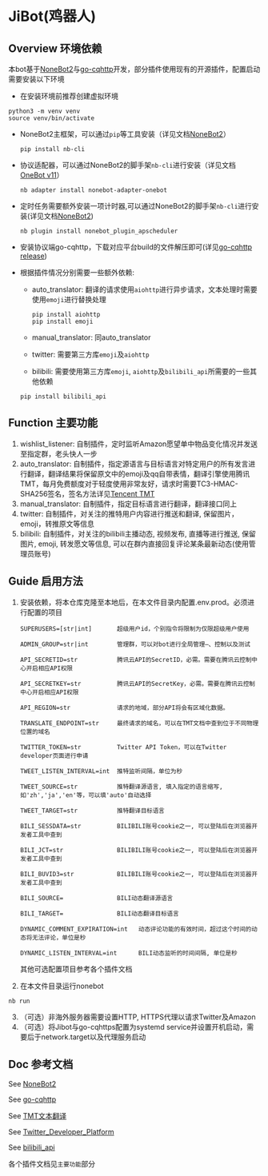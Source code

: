 # JiBot(鸡器人)

## Overview  环境依赖
本bot基于[NoneBot2](https://github.com/nonebot/nonebot2)与[go-cqhttp](https://github.com/Mrs4s/go-cqhttp)开发，部分插件使用现有的开源插件，配置启动需要安装以下环境
   * 在安装环境前推荐创建虚拟环境
   ```
   python3 -m venv venv
   source venv/bin/activate
   ```
   
   * NoneBot2主框架，可以通过`pip`等工具安装（详见文档[NoneBot2](https://v2.nonebot.dev/docs/start/installation)）
      ```
      pip install nb-cli
      ```
   * 协议适配器，可以通过NoneBot2的脚手架`nb-cli`进行安装（详见文档[OneBot v11](https://adapter-onebot.netlify.app/docs/guide/installation)）
      ```
      nb adapter install nonebot-adapter-onebot
      ```
   * 定时任务需要额外安装一项计时器,可以通过NoneBot2的脚手架`nb-cli`进行安装(详见文档[NoneBot2](https://v2.nonebot.dev/docs/advanced/scheduler))
      ```
      nb plugin install nonebot_plugin_apscheduler
      ```
   * 安装协议端go-cqhttp，下载对应平台build的文件解压即可(详见[go-cqhttp release](https://github.com/Mrs4s/go-cqhttp/releases))
   
   * 根据插件情况分别需要一些额外依赖: 

      * auto_translator: 翻译的请求使用`aiohttp`进行异步请求，文本处理时需要使用`emoji`进行替换处理
         ```
         pip install aiohttp
         pip install emoji
         ```
      * manual_translator: 同auto_translator

      * twitter: 需要第三方库`emoji`及`aiohttp`

      * bilibili: 需要使用第三方库`emoji`, `aiohttp`及`bilibili_api`所需要的一些其他依赖
      ```
      pip install bilibili_api
      ```

## Function  主要功能
1. wishlist_listener: 自制插件，定时监听Amazon愿望单中物品变化情况并发送至指定群，老头快人一步
2. auto_translator: 自制插件，指定源语言与目标语言对特定用户的所有发言进行翻译，翻译结果将保留原文中的emoji及qq自带表情，翻译引擎使用腾讯TMT，每月免费额度对于轻度使用非常友好，请求时需要TC3-HMAC-SHA256签名，签名方法详见[Tencent TMT](https://cloud.tencent.com/document/product/551/30636)
3. manual_translator: 自制插件，指定目标语言进行翻译，翻译接口同上
4. twitter: 自制插件，对关注的推特用户内容进行推送和翻译, 保留图片，emoji，转推原文等信息
5. bilibili: 自制插件，对关注的bilibili主播动态, 视频发布, 直播等进行推送, 保留图片, emoji, 转发愿文等信息, 可以在群内直接回复评论某条最新动态(使用管理员账号)
## Guide  启用方法
1. 安装依赖，将本仓库克隆至本地后，在本文件目录内配置.env.prod。必须进行配置的项目
   ```
   SUPERUSERS=[str|int]       超级用户id，个别指令将限制为仅限超级用户使用

   ADMIN_GROUP=str|int        管理群，可以对bot进行全局管理—、控制以及测试

   API_SECRETID=str           腾讯云API的SecretID，必需。需要在腾讯云控制中心开启相应API权限

   API_SECRETKEY=str          腾讯云API的SecretKey，必需。需要在腾讯云控制中心开启相应API权限

   API_REGION=str             请求的地域，部分API将会有区域化数据。

   TRANSLATE_ENDPOINT=str     最终请求的域名，可以在TMT文档中查到位于不同物理位置的域名

   TWITTER_TOKEN=str          Twitter API Token，可以在Twitter developer页面进行申请

   TWEET_LISTEN_INTERVAL=int  推特监听间隔，单位为秒

   TWEET_SOURCE=str           推特翻译源语言, 填入指定的语言缩写, 如'zh','ja','en'等，可以填'auto'自动选择
   
   TWEET_TARGET=str           推特翻译目标语言

   BILI_SESSDATA=str          BILIBILI账号cookie之一, 可以登陆后在浏览器开发者工具中查到
   
   BILI_JCT=str               BILIBILI账号cookie之一, 可以登陆后在浏览器开发者工具中查到
   
   BILI_BUVID3=str            BILIBILI账号cookie之一, 可以登陆后在浏览器开发者工具中查到
   
   BILI_SOURCE=               BILI动态翻译源语言
   
   BILI_TARGET=               BILI动态翻译目标语言
   
   DYNAMIC_COMMENT_EXPIRATION=int   动态评论功能的有效时间，超过这个时间的动态将无法评论，单位是秒
   
   DYNAMIC_LISTEN_INTERVAL=int      BILI动态监听的时间间隔, 单位是秒

   ```
   其他可选配置项目参考各个插件文档

2. 在本文件目录运行nonebot
```
nb run
```
3. （可选）非海外服务器需要设置HTTP, HTTPS代理以请求Twitter及Amazon
4. （可选）将Jibot与go-cqhttps配置为systemd service并设置开机启动，需要后于network.target以及代理服务启动
## Doc  参考文档
See [NoneBot2](https://v2.nonebot.dev/)

See [go-cqhttp](https://docs.go-cqhttp.org/)

See [TMT文本翻译](https://cloud.tencent.com/document/api/551/15619)

See [Twitter_Developer_Platform](https://developer.twitter.com/en)

See [bilibili_api](https://bili.moyu.moe/#/)

各个插件文档见`主要功能`部分